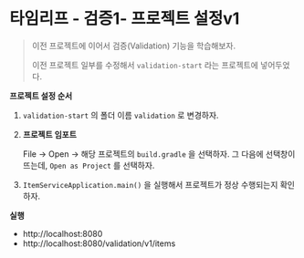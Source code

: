 # 타임리프 - 검증1- 프로젝트 설정v1

> 이전 프로젝트에 이어서 검증(Validation) 기능을 학습해보자.
>
> 이전 프로젝트 일부를 수정해서 `validation-start` 라는 프로젝트에 넣어두었다.



**프로젝트 설정 순서**

1. `validation-start` 의 폴더 이름 `validation` 로 변경하자.

2. **프로젝트 임포트**

   File -> Open -> 해당 프로젝트의 `build.gradle` 을 선택하자. 그 다음에 선택창이 뜨는데, `Open as Project` 를 선택하자.

3. `ItemServiceApplication.main()` 을 실행해서 프로젝트가 정상 수행되는지 확인하자.



**실행**

* http://localhost:8080
* http://localhost:8080/validation/v1/items

